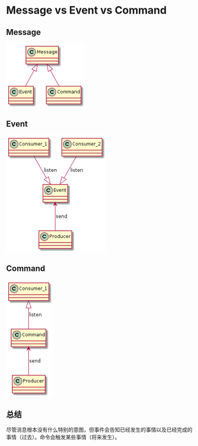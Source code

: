 # Message vs Event vs Command

## Message

![message](/assets/23/message.png)

## Event

![message](/assets/23/event.png)

## Command

![message](/assets/23/command.png)

## 总结

尽管消息根本没有什么特别的意图，但事件会告知已经发生的事情以及已经完成的事情（过去）。命令会触发某些事情（将来发生）。